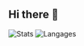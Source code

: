 ## Hi there 👋

![Stats](https://github-readme-stats.vercel.app/api?username=GigiJuliette&show_icons=true&theme=radical)
![Langages](https://github-readme-stats.vercel.app/api/top-langs/?username=GigiJuliette&layout=compact&theme=radical)
